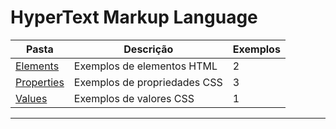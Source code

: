 # HyperText Markup Language

| Pasta | Descrição | Exemplos |
|-------|-----------|----------|
| [Elements](./elements/README.md) | Exemplos de elementos HTML | 2 |
| [Properties](./properties/README.md) | Exemplos de propriedades CSS | 3 |
| [Values](./values/README.md) | Exemplos de valores CSS | 1 |

---


